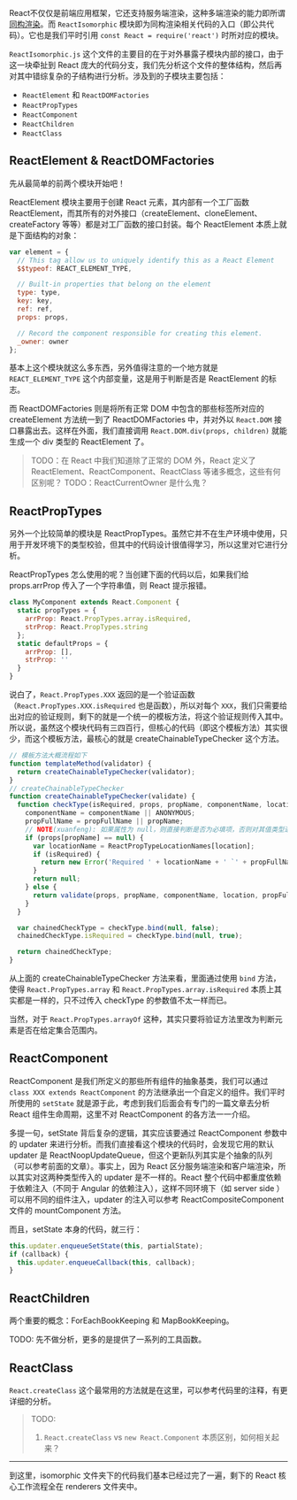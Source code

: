 React不仅仅是前端应用框架，它还支持服务端渲染，这种多端渲染的能力即所谓[同构渲染](http://isomorphic.net/)。而 `ReactIsomorphic` 模块即为同构渲染相关代码的入口（即公共代码）。它也是我们平时引用 `const React = require('react')` 时所对应的模块。

`ReactIsomorphic.js` 这个文件的主要目的在于对外暴露子模块内部的接口，由于这一块牵扯到 React 庞大的代码分支，我们先分析这个文件的整体结构，然后再对其中错综复杂的子结构进行分析。涉及到的子模块主要包括：

- `ReactElement` 和 `ReactDOMFactories`
- `ReactPropTypes`
- `ReactComponent`
- `ReactChildren`
- `ReactClass`

## ReactElement & ReactDOMFactories

先从最简单的前两个模块开始吧！

ReactElement 模块主要用于创建 React 元素，其内部有一个工厂函数 ReactElement，而其所有的对外接口（createElement、cloneElement、createFactory 等等）都是对工厂函数的接口封装。每个 ReactElement 本质上就是下面结构的对象：

```javascript
var element = {
  // This tag allow us to uniquely identify this as a React Element
  $$typeof: REACT_ELEMENT_TYPE,

  // Built-in properties that belong on the element
  type: type,
  key: key,
  ref: ref,
  props: props,

  // Record the component responsible for creating this element.
  _owner: owner
};
```
基本上这个模块就这么多东西，另外值得注意的一个地方就是 `REACT_ELEMENT_TYPE` 这个内部变量，这是用于判断是否是 ReactElement 的标志。

而 ReactDOMFactories 则是将所有正常 DOM 中包含的那些标签所对应的 createElement 方法统一到了 ReactDOMFactories 中，并对外以 `React.DOM` 接口暴露出去。这样在外面，我们直接调用 `React.DOM.div(props, children)` 就能生成一个 div 类型的 ReactElement 了。

> TODO：在 React 中我们知道除了正常的 DOM 外，React 定义了 ReactElement、ReactComponent、ReactClass 等诸多概念，这些有何区别呢？
> TODO：ReactCurrentOwner 是什么鬼？

## ReactPropTypes

另外一个比较简单的模块是 ReactPropTypes。虽然它并不在生产环境中使用，只用于开发环境下的类型校验，但其中的代码设计很值得学习，所以这里对它进行分析。

ReactPropTypes 怎么使用的呢？当创建下面的代码以后，如果我们给 props.arrProp 传入了一个字符串值，则 React 提示报错。

```javascript
class MyComponent extends React.Component {
  static propTypes = {
    arrProp: React.PropTypes.array.isRequired,
    strProp: React.PropTypes.string
  };
  static defaultProps = {
    arrProp: [],
    strProp: ''
  }
}
```

说白了，`React.PropTypes.XXX` 返回的是一个验证函数（`React.PropTypes.XXX.isRequired` 也是函数），所以对每个 `XXX`，我们只需要给出对应的验证规则，剩下的就是一个统一的模板方法，将这个验证规则传入其中。所以说，虽然这个模块代码有三四百行，但核心的代码（即这个模板方法）其实很少，而这个模板方法，最核心的就是 createChainableTypeChecker 这个方法。

```javascript
// 模板方法大概流程如下
function templateMethod(validator) {
  return createChainableTypeChecker(validator);
}
// createChainableTypeChecker
function createChainableTypeChecker(validate) {
  function checkType(isRequired, props, propName, componentName, location, propFullName) {
    componentName = componentName || ANONYMOUS;
    propFullName = propFullName || propName;
    // NOTE(xuanfeng): 如果属性为 null，则直接判断是否为必填项，否则对其值类型进行校验
    if (props[propName] == null) {
      var locationName = ReactPropTypeLocationNames[location];
      if (isRequired) {
        return new Error('Required ' + locationName + ' `' + propFullName + '` was not specified in ' + ('`' + componentName + '`.'));
      }
      return null;
    } else {
      return validate(props, propName, componentName, location, propFullName);
    }
  }

  var chainedCheckType = checkType.bind(null, false);
  chainedCheckType.isRequired = checkType.bind(null, true);

  return chainedCheckType;
}
```

从上面的 createChainableTypeChecker 方法来看，里面通过使用 `bind` 方法，使得 `React.PropTypes.array` 和 `React.PropTypes.array.isRequired` 本质上其实都是一样的，只不过传入 checkType 的参数值不太一样而已。

当然，对于 `React.PropTypes.arrayOf` 这种，其实只要将验证方法里改为判断元素是否在给定集合范围内。

## ReactComponent

ReactComponent 是我们所定义的那些所有组件的抽象基类，我们可以通过 `class XXX extends ReactComponent` 的方法继承出一个自定义的组件。我们平时所使用的 `setState` 就是源于此，考虑到我们后面会有专门的一篇文章去分析 React 组件生命周期，这里不对 ReactComponent 的各方法一一介绍。

多提一句，setState 背后复杂的逻辑，其实应该要通过 ReactComponent 参数中的 updater 来进行分析。而我们直接看这个模块的代码时，会发现它用的默认 updater 是 ReactNoopUpdateQueue，但这个更新队列其实是个抽象的队列（可以参考前面的文章）。事实上，因为 React 区分服务端渲染和客户端渲染，所以其实对这两种类型传入的 updater 是不一样的。React 整个代码中都重度依赖于依赖注入（不同于 Angular 的依赖注入），这样不同环境下（如 server side ）可以用不同的组件注入，updater 的注入可以参考 ReactCompositeComponent 文件的 mountComponent 方法。

而且，setState 本身的代码，就三行：

```javascript
this.updater.enqueueSetState(this, partialState);
if (callback) {
  this.updater.enqueueCallback(this, callback);
}
```

## ReactChildren

两个重要的概念：ForEachBookKeeping 和 MapBookKeeping。

TODO: 先不做分析，更多的是提供了一系列的工具函数。

## ReactClass

`React.createClass` 这个最常用的方法就是在这里，可以参考代码里的注释，有更详细的分析。

> TODO:
>  
> 1. `React.createClass` vs `new React.Component` 本质区别，如何相关起来？

* * *

到这里，isomorphic 文件夹下的代码我们基本已经过完了一遍，剩下的 React 核心工作流程全在 renderers 文件夹中。